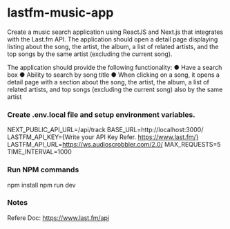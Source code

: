 # lastfm-music-app

Create a music search application using ReactJS and Next.js that integrates with the Last.fm API. The application should open a detail page displaying listing about the song, the artist, the album, a list of related artists, and the top songs by the same artist (excluding the current song).

The application should provide the following functionality:
● Have a search box
● Ability to search by song title
● When clicking on a song, it opens a detail page with a section about the song, the artist,
the album, a list of related artists, and top songs (excluding the current song) also by the
same artist

### Create .env.local file and setup environment variables.

NEXT_PUBLIC_API_URL=/api/track
BASE_URL=http://localhost:3000/
LASTFM_API_KEY={Write your API Key Refer. https://www.last.fm/}
LASTFM_API_URL=https://ws.audioscrobbler.com/2.0/
MAX_REQUESTS=5
TIME_INTERVAL=1000

### Run NPM commands

npm install
npm run dev

### Notes

Refere Doc: https://www.last.fm/api
